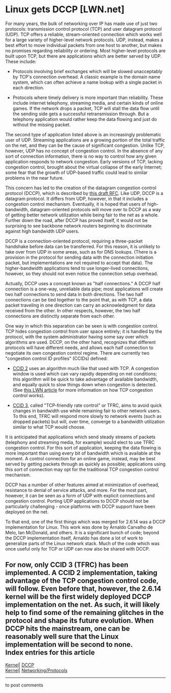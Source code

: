 # Linux gets DCCP [LWN.net]

For many years, the bulk of networking over IP has made use of just two protocols: transmission control protocol (TCP) and user datagram protocol (UDP). TCP offers a reliable, stream-oriented connection which works well for a large variety of higher-level network protocols. UDP, instead, makes a best effort to move individual packets from one host to another, but makes no promises regarding reliability or ordering. Most higher-level protocols are built upon TCP, but there are applications which are better served by UDP. These include: 

  * Protocols involving brief exchanges which will be slowed unacceptably by TCP's connection overhead. A classic example is the domain name system, which can often achieve a name lookup with a single packet in each direction. 

  * Protocols where timely delivery is more important than reliability. These include internet telephony, streaming media, and certain kinds of online games. If the network drops a packet, TCP will stall the data flow until the sending side gets a successful retransmission through. But a telephony application would rather keep the data flowing and just do without the missing packet. 




The second type of application listed above is an increasingly problematic user of UDP. Streaming applications are a growing portion of the total traffic on the net, and they can be the cause of significant congestion. Unlike TCP, however, UDP has no concept of congestion control. In the absence of any sort of connection information, there is no way to control how any given application responds to network congestion. Early versions of TCP, lacking congestion control, brought about the virtual collapse of the early Internet; some fear that the growth of UDP-based traffic could lead to similar problems in the near future. 

This concern has led to the creation of the datagram congestion control protocol (DCCP), which is described by [this draft RFC](http://www.icir.org/kohler/dcp/draft-ietf-dccp-spec-11.txt). Like UDP, DCCP is a datagram protocol. It differs from UDP, however, in that it includes a congestion control mechanism. Eventually, it is hoped that users of high-bandwidth, datagram-oriented protocols will move over to DCCP as a way of getting better network utilization while being fair to the net as a whole. Further down the road, after DCCP has proved itself, it would not be surprising to see backbone network routers beginning to discriminate against high bandwidth UDP users. 

DCCP is a connection-oriented protocol, requiring a three-packet handshake before data can be transferred. For this reason, it is unlikely to take over from UDP in some areas, such as for DNS lookups. (There is a provision in the protocol for sending data with the connection initiation packet, but implementations are not required to accept that data). The higher-bandwidth applications tend to use longer-lived connections, however, so they should not even notice the connection setup overhead. 

Actually, DCCP uses a concept known as "half connections." A DCCP half connection is a one-way, unreliable data pipe; most applications will create two half connections to send data in both directions. The two half connections can be tied together to the point that, as with TCP, a data packet traveling in one direction can carry an acknowledgment for data received from the other. In other respects, however, the two half connections are distinctly separate from each other. 

One way in which this separation can be seen is with congestion control. TCP hides congestion control from user space entirely; it is handled by the protocol, with the system administrator having some say over which algorithms are used. DCCP, on the other hand, recognizes that different protocols will have different needs, and allows each half connection to negotiate its own congestion control regime. There are currently two "congestion control ID profiles" (CCIDs) defined: 

  * [CCID 2](http://www.icir.org/kohler/dcp/draft-ietf-dccp-ccid2-10.txt) uses an algorithm much like that used with TCP. A congestion window is used which can vary rapidly depending on net conditions; this algorithm will be quick to take advantage of available bandwidth, and equally quick to slow things down when congestion is detected. (See [this LWN article](http://lwn.net/Articles/128681/) for more information on how TCP congestion control works). 

  * [CCID 3](http://www.icir.org/kohler/dcp/draft-ietf-dccp-ccid3-11.txt), called "TCP-friendly rate control" or TFRC, aims to avoid quick changes in bandwidth use while remaining fair to other network users. To this end, TFRC will respond more slowly to network events (such as dropped packets) but will, over time, converge to a bandwidth utilization similar to what TCP would choose. 




It is anticipated that applications which send steady streams of packets (telephony and streaming media, for example) would elect to use TFRC congestion control. For this sort of application, keeping the data flowing is more important than using every bit of bandwidth which is available at the moment. A control connection for an online game, instead, may be best served by getting packets through as quickly as possible; applications using this sort of connection may opt for the traditional TCP congestion control mechanism. 

DCCP has a number of other features aimed at minimization of overhead, resistance to denial of service attacks, and more. For the most part, however, it can be seen as a form of UDP with explicit connections and congestion control. Porting UDP applications to DCCP should not be particularly challenging - once platforms with DCCP support have been deployed on the net. 

To that end, one of the first things which was merged for 2.6.14 was a DCCP implementation for Linux. This work was done by Arnaldo Carvalho de Melo, Ian McDonald, and others. It is a significant bunch of code; beyond the DCCP implementation itself, Arnaldo has done a lot of work to generalize parts of the Linux network stack. Much of the code which was once useful only for TCP or UDP can now also be shared with DCCP. 

For now, only CCID 3 (TFRC) has been implemented. A CCID 2 implementation, taking advantage of the TCP congestion control code, will follow. Even before that, however, the 2.6.14 kernel will be the first widely deployed DCCP implementation on the net. As such, it will likely help to find some of the remaining glitches in the protocol and shape its future evolution. When DCCP hits the mainstream, one can be reasonably well sure that the Linux implementation will be second to none.  
Index entries for this article  
---  
[Kernel](/Kernel/Index)| [DCCP](/Kernel/Index#DCCP)  
[Kernel](/Kernel/Index)| [Networking/Protocols](/Kernel/Index#Networking-Protocols)  
  


* * *

to post comments 
